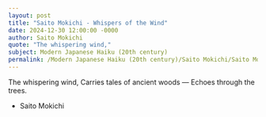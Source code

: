 ```yaml
---
layout: post
title: "Saito Mokichi - Whispers of the Wind"
date: 2024-12-30 12:00:00 -0000
author: Saito Mokichi
quote: "The whispering wind,"
subject: Modern Japanese Haiku (20th century)
permalink: /Modern Japanese Haiku (20th century)/Saito Mokichi/Saito Mokichi - Whispers of the Wind
---
```


The whispering wind,
Carries tales of ancient woods —
Echoes through the trees.

- Saito Mokichi
